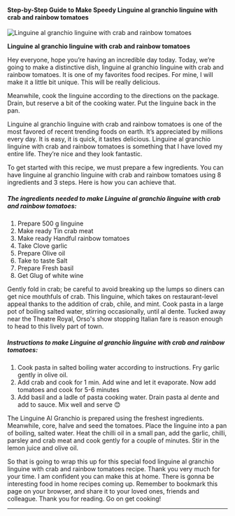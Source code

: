             

#### Step-by-Step Guide to Make Speedy Linguine al granchio linguine with crab and rainbow tomatoes

![Linguine al granchio linguine with crab and rainbow tomatoes](https://img-global.cpcdn.com/recipes/131e18fae6a5d7ab/751x532cq70/linguine-al-granchio-linguine-with-crab-and-rainbow-tomatoes-recipe-main-photo.jpg)

**Linguine al granchio linguine with crab and rainbow tomatoes**

Hey everyone, hope you’re having an incredible day today. Today, we’re going to make a distinctive dish, linguine al granchio linguine with crab and rainbow tomatoes. It is one of my favorites food recipes. For mine, I will make it a little bit unique. This will be really delicious.

Meanwhile, cook the linguine according to the directions on the package. Drain, but reserve a bit of the cooking water. Put the linguine back in the pan.

Linguine al granchio linguine with crab and rainbow tomatoes is one of the most favored of recent trending foods on earth. It’s appreciated by millions every day. It is easy, it is quick, it tastes delicious. Linguine al granchio linguine with crab and rainbow tomatoes is something that I have loved my entire life. They’re nice and they look fantastic.

To get started with this recipe, we must prepare a few ingredients. You can have linguine al granchio linguine with crab and rainbow tomatoes using 8 ingredients and 3 steps. Here is how you can achieve that.

##### The ingredients needed to make Linguine al granchio linguine with crab and rainbow tomatoes:

1.  Prepare 500 g linguine
2.  Make ready Tin crab meat
3.  Make ready Handful rainbow tomatoes
4.  Take Clove garlic
5.  Prepare Olive oil
6.  Take to taste Salt
7.  Prepare Fresh basil
8.  Get Glug of white wine

Gently fold in crab; be careful to avoid breaking up the lumps so diners can get nice mouthfuls of crab. This linguine, which takes on restaurant-level appeal thanks to the addition of crab, chile, and mint. Cook pasta in a large pot of boiling salted water, stirring occasionally, until al dente. Tucked away near the Theatre Royal, Orso's show stopping Italian fare is reason enough to head to this lively part of town.

##### Instructions to make Linguine al granchio linguine with crab and rainbow tomatoes:

1.  Cook pasta in salted boiling water according to instructions. Fry garlic gently in olive oil.
2.  Add crab and cook for 1 min. Add wine and let it evaporate. Now add tomatoes and cook for 5-6 minutes
3.  Add basil and a ladle of pasta cooking water. Drain pasta al dente and add to sauce. Mix well and serve 😊

The Linguine Al Granchio is prepared using the freshest ingredients. Meanwhile, core, halve and seed the tomatoes. Place the linguine into a pan of boiling, salted water. Heat the chilli oil in a small pan, add the garlic, chilli, parsley and crab meat and cook gently for a couple of minutes. Stir in the lemon juice and olive oil.

So that is going to wrap this up for this special food linguine al granchio linguine with crab and rainbow tomatoes recipe. Thank you very much for your time. I am confident you can make this at home. There is gonna be interesting food in home recipes coming up. Remember to bookmark this page on your browser, and share it to your loved ones, friends and colleague. Thank you for reading. Go on get cooking!

* * *